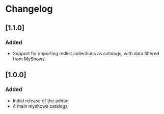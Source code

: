 # Changelog

## [1.1.0]

### Added

- Support for importing mdlist collections as catalogs, with data filtered from MyShows.

## [1.0.0]

### Added

- Initial release of the addon
- 4 main myshows catalogs
